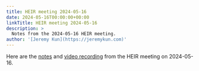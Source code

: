 ```yaml
---
title: HEIR meeting 2024-05-16
date: 2024-05-16T00:00:00+00:00
linkTitle: HEIR meeting 2024-05-16
description: >
  Notes from the 2024-05-16 HEIR meeting.
author: '[Jeremy Kun](https://jeremykun.com)'
---
```


Here are the
[notes](https://docs.google.com/document/d/15MwanXaBap6qNzYj7g1m6zRcqK363O-3iCCcNcGY1Ds/edit?usp=sharing)
and
[video recording](https://drive.google.com/file/d/1gOf_Tb8k9UNx7i0OvjjikkYUG3HrPjoS/view?usp=sharing)
from the HEIR meeting on 2024-05-16.

<!-- mdformat global-off -->
